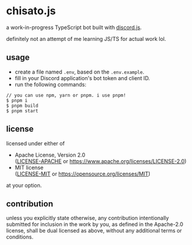 # chisato.js

a work-in-progress TypeScript bot built with
[discord.js](https://discord.js.org).

definitely not an attempt of me learning JS/TS for actual work lol.

## usage

- create a file named `.env`, based on the `.env.example`.
- fill in your Discord application's bot token and client ID.
- run the following commands:

```shell
// you can use npm, yarn or pnpm. i use pnpm!
$ pnpm i
$ pnpm build
$ pnpm start
```

## license

licensed under either of

*   Apache License, Version 2.0  
    ([LICENSE-APACHE](LICENSE-APACHE) or https://www.apache.org/licenses/LICENSE-2.0)
*   MIT license  
	([LICENSE-MIT](LICENSE-MIT) or https://opensource.org/licenses/MIT)

at your option.

## contribution

unless you explicitly state otherwise, any contribution intentionally submitted
for inclusion in the work by you, as defined in the Apache-2.0 license, shall
be dual licensed as above, without any additional terms or conditions.
